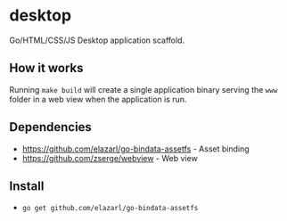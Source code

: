 # desktop

Go/HTML/CSS/JS Desktop application scaffold.

## How it works

Running `make build` will create a single application binary serving the
`www` folder in a web view when the application is run.

## Dependencies

* https://github.com/elazarl/go-bindata-assetfs - Asset binding
* https://github.com/zserge/webview - Web view

## Install

* `go get github.com/elazarl/go-bindata-assetfs`
